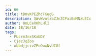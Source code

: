 ```yaml
---
id: 66
title: tDmvKPEZhcFKugG
description: QWvWvotzbZJnZCPaiEdMNzLEIc
author: UmLCeRKhLHlI
date: 18/16/18
tags:
  - PUcrmJnxSKxbDY
  - CjezJqZoo
  - oUbdjjcivZPcOwxNvUCGf
---
```

